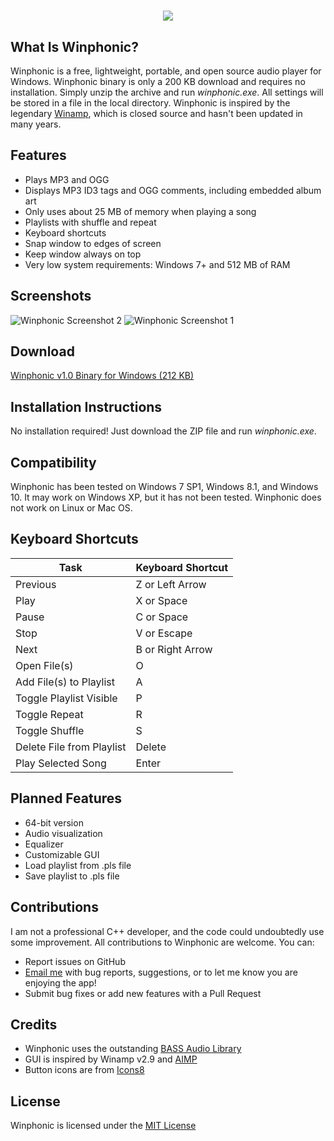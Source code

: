 <h1 align="center">
    <img src="https://k-perry.github.io/images/winphonic-logo.png">
    <br>
</h1>

## What Is Winphonic?
Winphonic is a free, lightweight, portable, and open source audio player for Windows.  Winphonic binary is only a 200 KB download and requires no installation.  Simply unzip the archive and run *winphonic.exe*. All settings will be stored in a file in the local directory. Winphonic is inspired by the legendary [Winamp](https://en.wikipedia.org/wiki/Winamp), which is closed source and hasn't been updated in many years.


## Features
* Plays MP3 and OGG
* Displays MP3 ID3 tags and OGG comments, including embedded album art
* Only uses about 25 MB of memory when playing a song
* Playlists with shuffle and repeat
* Keyboard shortcuts
* Snap window to edges of screen
* Keep window always on top
* Very low system requirements:  Windows 7+ and 512 MB of RAM


## Screenshots
![Winphonic Screenshot 2](https://k-perry.github.io/images/winphonic-ss-1.jpg)
![Winphonic Screenshot 1](https://k-perry.github.io/images/winphonic-ss-2.jpg)


## Download
[Winphonic v1.0 Binary for Windows (212 KB)](https://github.com/k-perry/k-perry.github.io/blob/master/winphonic/winphonic_v1.0.zip)


## Installation Instructions
No installation required!  Just download the ZIP file and run *winphonic.exe*.


## Compatibility
Winphonic has been tested on Windows 7 SP1, Windows 8.1, and Windows 10.  It may work on Windows XP, but it has not been tested.
Winphonic does not work on Linux or Mac OS.


## Keyboard Shortcuts
| Task             | Keyboard Shortcut |
| ---------------- | ----------------- |
| Previous | Z or Left Arrow |
| Play | X or Space |
| Pause | C or Space |
| Stop | V or Escape |
| Next | B or Right Arrow |
| Open File(s) | O |
| Add File(s) to Playlist | A |
| Toggle Playlist Visible | P |
| Toggle Repeat | R |
| Toggle Shuffle | S |
| Delete File from Playlist | Delete |
| Play Selected Song | Enter |


## Planned Features
* 64-bit version
* Audio visualization
* Equalizer
* Customizable GUI
* Load playlist from .pls file
* Save playlist to .pls file


## Contributions
I am not a professional C++ developer, and the code could undoubtedly use some improvement.  All contributions to Winphonic are welcome.  You can:
* Report issues on GitHub
* [Email me](mailto:winphonic@gmail.com) with bug reports, suggestions, or to let me know you are enjoying the app!
* Submit bug fixes or add new features with a Pull Request


## Credits
* Winphonic uses the outstanding [BASS Audio Library](http://www.un4seen.com/bass.html)
* GUI is inspired by Winamp v2.9 and [AIMP](http://www.aimp.ru/)
* Button icons are from [Icons8](https://icons8.com/)


## License
Winphonic is licensed under the [MIT License](https://github.com/k-perry/winphonic/blob/master/LICENSE.txt)

